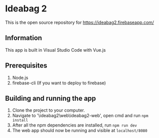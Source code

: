 # Ideabag 2

This is the open source repository for https://ideabag2.firebaseapp.com/

## Information

This app is built in Visual Studio Code with Vue.js

## Prerequisites

1.  Node.js
2.  firebase-cli (If you want to deploy to firebase)

## Building and running the app

1.  Clone the project to your computer.
2.  Navigate to '\ideabag2\web\ideabag2-web', open cmd and run `npm install`
3.  After all the npm dependencies are installed, run `npm run dev`
4.  The web app should now be running and visible at `localhost/8080`
